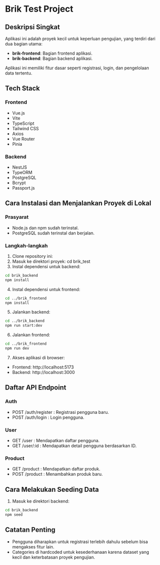 # Brik Test Project

## Deskripsi Singkat

Aplikasi ini adalah proyek kecil untuk keperluan pengujian, yang terdiri dari dua bagian utama:

- **brik-frontend**: Bagian frontend aplikasi.
- **brik-backend**: Bagian backend aplikasi.

Aplikasi ini memiliki fitur dasar seperti registrasi, login, dan pengelolaan data tertentu.

## Tech Stack

### Frontend

- Vue.js
- Vite
- TypeScript
- Tailwind CSS
- Axios
- Vue Router
- Pinia

### Backend

- NestJS
- TypeORM
- PostgreSQL
- Bcrypt
- Passport.js

## Cara Instalasi dan Menjalankan Proyek di Lokal

### Prasyarat

- Node.js dan npm sudah terinstal.
- PostgreSQL sudah terinstal dan berjalan.

### Langkah-langkah

1. Clone repository ini:
2. Masuk ke direktori proyek: cd brik_test
3. Instal dependensi untuk backend:

```bash
cd brik_backend
npm install
```

4. Instal dependensi untuk frontend:

```bash
cd ../brik_frontend
npm install
```

5. Jalankan backend:

```bash
cd ../brik_backend
npm run start:dev
```

6. Jalankan frontend:

```bash
cd ../brik_frontend
npm run dev
```

7. Akses aplikasi di browser:

- Frontend: http://localhost:5173
- Backend: http://localhost:3000

## Daftar API Endpoint

### Auth

- POST /auth/register : Registrasi pengguna baru.
- POST /auth/login : Login pengguna.

### User

- GET /user : Mendapatkan daftar pengguna.
- GET /user/:id : Mendapatkan detail pengguna berdasarkan ID.

### Product

- GET /product : Mendapatkan daftar produk.
- POST /product : Menambahkan produk baru.

## Cara Melakukan Seeding Data

1. Masuk ke direktori backend:

```bash
cd brik_backend
npm seed
```

## Catatan Penting

- Pengguna diharapkan untuk registrasi terlebih dahulu sebelum bisa mengakses fitur lain.
- Categories di hardcoded untuk kesederhanaan karena dataset yang kecil dan keterbatasan proyek pengujian.
